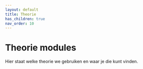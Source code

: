 ```yaml
---
layout: default
title: Theorie
has_children: true
nav_order: 10
---
```


# Theorie modules

Hier staat welke theorie we gebruiken en waar je die kunt vinden.
